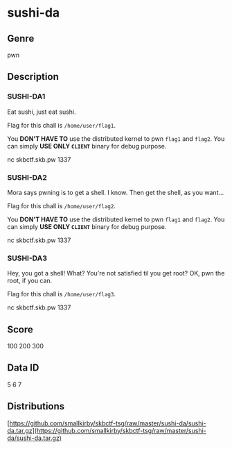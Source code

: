# sushi-da

## Genre

pwn

## Description

### SUSHI-DA1

Eat sushi, just eat sushi.

Flag for this chall is `/home/user/flag1`.

You **DON'T HAVE TO** use the distributed kernel to pwn `flag1` and `flag2`. You can simply **USE ONLY `CLIENT`** binary for debug purpose.


nc skbctf.skb.pw 1337


### SUSHI-DA2

Mora says pwning is to get a shell. I know. Then get the shell, as you want...

Flag for this chall is `/home/user/flag2`.

You **DON'T HAVE TO** use the distributed kernel to pwn `flag1` and `flag2`. You can simply **USE ONLY `CLIENT`** binary for debug purpose.

nc skbctf.skb.pw 1337


### SUSHI-DA3

Hey, you got a shell! What? You're not satisfied til you get root? OK, pwn the root, if you can.

Flag for this chall is `/home/user/flag3`.

nc skbctf.skb.pw 1337


## Score

100
200
300

## Data ID

5
6
7

## Distributions

[https://github.com/smallkirby/skbctf-tsg/raw/master/sushi-da/sushi-da.tar.gz](https://github.com/smallkirby/skbctf-tsg/raw/master/sushi-da/sushi-da.tar.gz)
